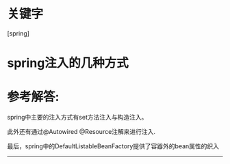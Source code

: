 # 关键字

 \[spring\]

# spring注入的几种方式


# 参考解答:

spring中主要的注入方式有set方法注入与构造注入。

此外还有通过@Autowired @Resource注解来进行注入.

最后，spring中的DefaultListableBeanFactory提供了容器外的bean属性的织入

---

